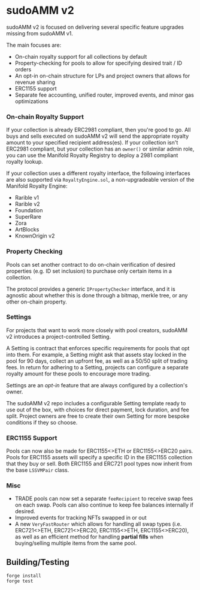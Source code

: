 # sudoAMM v2

sudoAMM v2 is focused on delivering several specific feature upgrades missing from sudoAMM v1. 

The main focuses are:
- On-chain royalty support for all collections by default
- Property-checking for pools to allow for specifying desired trait / ID orders
- An opt-in on-chain structure for LPs and project owners that allows for revenue sharing
- ERC1155 support
- Separate fee accounting, unified router, improved events, and minor gas optimizations

### On-chain Royalty Support
If your collection is already ERC2981 compliant, then you're good to go. All buys and sells executed on sudoAMM v2 will send the appropriate royalty amount to your specified recipient address(es). If your collection isn't ERC2981 compliant, but your collection has an `owner()` or similar admin role, you can use the Manifold Royalty Registry to deploy a 2981 compliant royalty lookup.

If your collection uses a different royalty interface, the following interfaces are also supported via `RoyaltyEngine.sol`, a non-upgradeable version of the Manifold Royalty Engine:
* Rarible v1
* Rarible v2
* Foundation
* SuperRare
* Zora
* ArtBlocks 
* KnownOrigin v2

### Property Checking
Pools can set another contract to do on-chain verification of desired properties (e.g. ID set inclusion) to purchase only certain items in a collection. 

The protocol provides a generic `IPropertyChecker` interface, and it is agnostic about whether this is done through a bitmap, merkle tree, or any other on-chain property.

### Settings
For projects that want to work more closely with pool creators, sudoAMM v2 introduces a project-controlled Setting. 

A Setting is contract that enforces specific requirements for pools that opt into them. For example, a Setting might ask that assets stay locked in the pool for 90 days, collect an upfront fee, as well as a 50/50 split of trading fees. In return for adhering to a Setting, projects can configure a separate royalty amount for these pools to encourage more trading.

Settings are an *opt-in* feature that are always configured by a collection's owner. 

The sudoAMM v2 repo includes a configurable Setting template ready to use out of the box, with choices for direct payment, lock duration, and fee split. Project owners are free to create their own Setting for more bespoke conditions if they so choose.

### ERC1155 Support
Pools can now also be made for ERC1155<>ETH or ERC1155<>ERC20 pairs. Pools for ERC1155 assets will specify a specific ID in the ERC1155 collection that they buy or sell. Both ERC1155 and ERC721 pool types now inherit from the base `LSSVMPair` class.

### Misc
- TRADE pools can now set a separate `feeRecipient` to receive swap fees on each swap. Pools can also continue to keep fee balances internally if desired.
- Improved events for tracking NFTs swapped in or out
- A new `VeryFastRouter` which allows for handling all swap types (i.e. ERC721<>ETH, ERC721<>ERC20, ERC1155<>ETH, ERC1155<>ERC20), as well as an efficient method for handling **partial fills** when buying/selling multiple items from the same pool.

## Building/Testing

```
forge install
forge test
```